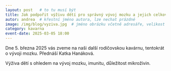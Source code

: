 ```yaml
---
layout: post   # to tu musí být
title: Jak podpořit výživu dětí pro správný vývoj mozku a jejich celkového zdraví  # nadpis, max cca 30 znaků (vyzkoušet)
autor: andrea  # křestní jméno autora, lze nechat prázdné
image: /img/blog/vyziva.jpg  # jméno obrázku včetně adresáře, velikost 900x600
category: kavarna
event-date: 2025-03-05 18:00
---
```


Dne 5. března 2025 vás zveme na naši další rodičovskou kavárnu, tentokrát o vývoji mozku. Přednáší Katka Hanáková.

<!--vice-->

Výživa dětí s ohledem na vývoj mozku, imunitu, důležitost mikroživin.

<!--quote-->
